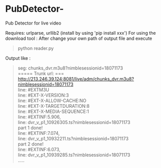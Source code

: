 # PubDetector-
Pub Detector for live video 

Requires: urlparse, urllib2 (install by using 'pip install xxx') 
For using the download tool : After change your own path of output file and execute 
  >python reader.py

Output like : 


>
>seg:  chunks_dvr.m3u8?nimblesessionid=18071173 <br/>
>===== Trunk url: ===  http://213.246.39.124:8081/live/adm/chunks_dvr.m3u8?nimblesessionid=18071173 <br/>
>line:  #EXTM3U  <br/>
>line:  #EXT-X-VERSION:3 <br/>
>line:  #EXT-X-ALLOW-CACHE:NO<br/>
>line:  #EXT-X-TARGETDURATION:8<br/>
>line:  #EXT-X-MEDIA-SEQUENCE:1<br/>
>line:  #EXTINF:5.906,<br/>
>line:  dvr_v_p1_10926305.ts?nimblesessionid=18071173<br/>
>part 1 done!<br/>
>line:  #EXTINF:7.074,<br/>
>line:  dvr_v_p1_10932211.ts?nimblesessionid=18071173<br/>
>part 2 done!<br/>
>line:  #EXTINF:6.073,<br/>
>line:  dvr_v_p1_10939285.ts?nimblesessionid=18071173<br/>
>..... 
>
